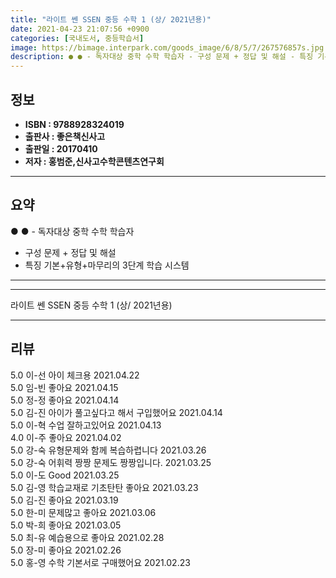 ```yaml
---
title: "라이트 쎈 SSEN 중등 수학 1 (상/ 2021년용)"
date: 2021-04-23 21:07:56 +0900
categories: [국내도서, 중등학습서]
image: https://bimage.interpark.com/goods_image/6/8/5/7/267576857s.jpg
description: ● ● - 독자대상 중학 수학 학습자 - 구성 문제 + 정답 및 해설 - 특징 기본+유형+마무리의 3단계 학습 시스템
---
```


## **정보**

- **ISBN : 9788928324019**
- **출판사 : 좋은책신사고**
- **출판일 : 20170410**
- **저자 : 홍범준,신사고수학콘텐츠연구회**

------



## **요약**

●  ●  - 독자대상 중학 수학 학습자
- 구성 문제 + 정답 및 해설
- 특징 기본+유형+마무리의 3단계 학습 시스템

------



------


라이트 쎈 SSEN 중등 수학 1 (상/ 2021년용) 

------


## **리뷰** 

5.0 이-선 아이 체크용 2021.04.22 <br/>5.0 임-빈 좋아요  2021.04.15 <br/>5.0 정-정 좋아요  2021.04.14 <br/>5.0 김-진 아이가 풀고싶다고 해서 구입했어요 2021.04.14 <br/>5.0 이-혁 수업 잘하고있어요 2021.04.13 <br/>4.0 이-주 좋아요 2021.04.02 <br/>5.0 강-숙 유형문제와 함께 복습하렵니다 2021.03.26 <br/>5.0 강-숙 어휘력 짱짱
문제도 짱짱입니다. 2021.03.25 <br/>5.0 이-도 Good 2021.03.25 <br/>5.0 김-영 학습교재로 기초탄탄 좋아요 2021.03.23 <br/>5.0 김-진 좋아요 2021.03.19 <br/>5.0 한-미 문제많고 좋아요 2021.03.06 <br/>5.0 박-희 좋아요 2021.03.05 <br/>5.0 최-유 예습용으로 좋아요 2021.02.28 <br/>5.0 장-미 좋아요 2021.02.26 <br/>5.0 홍-영 수학 기본서로 구매했어요  2021.02.23 <br/>